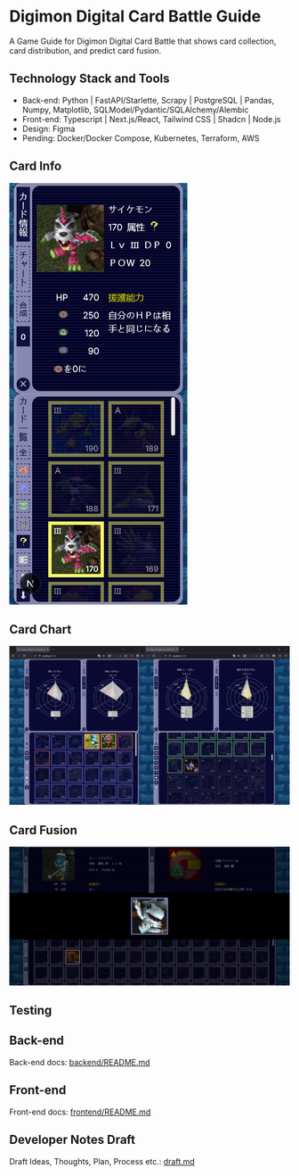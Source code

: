 # Digimon Digital Card Battle Guide

A Game Guide for Digimon Digital Card Battle that shows card collection, card distribution, and predict card fusion.

## Technology Stack and Tools

- Back-end: Python | FastAPI/Starlette, Scrapy | PostgreSQL | Pandas, Numpy, Matplotlib, SQLModel/Pydantic/SQLAlchemy/Alembic
- Front-end: Typescript | Next.js/React, Tailwind CSS | Shadcn | Node.js
- Design: Figma
- Pending: Docker/Docker Compose, Kubernetes, Terraform, AWS

## Card Info

![front-end-smallest-320x756-info-170-index-0-text-icon-digimon-rare-desc](/img/front-end-smallest-320x756-info-170-index-0-text-icon-digimon-rare-desc.png)

## Card Chart

![front-end-compare-chart-174-175-54-103](/img/front-end-compare-chart-174-175-54-103.png)

## Card Fusion

![front-end-largest-fusion-101-268-102-text-icon-name-sp-effect-filter-ice-option](/img/front-end-largest-fusion-101-268-102-text-icon-name-sp-effect-filter-ice-option.png)

## Testing

## Back-end

Back-end docs: [backend/README.md](./backend/README.md)

## Front-end

Front-end docs: [frontend/README.md](./frontend/README.md)

## Developer Notes Draft

Draft Ideas, Thoughts, Plan, Process etc.: [draft.md](./draft.md)